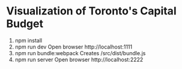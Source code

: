 # Visualization of Toronto's Capital Budget


1) npm install
2) npm run dev Open browser http://localhost:1111
2) npm run bundle:webpack Creates /src/dist/bundle.js
3) npm run server Open browser http://localhost:2222